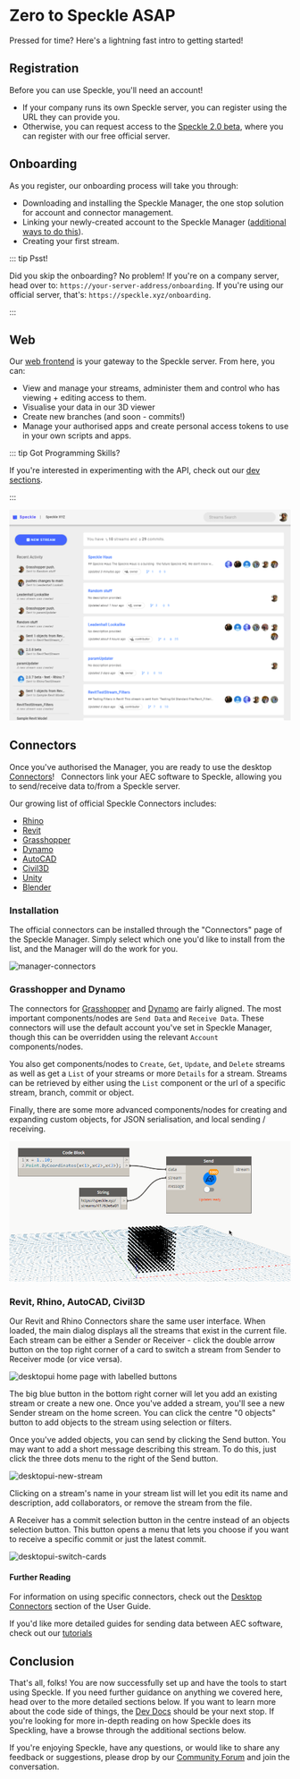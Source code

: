 # Zero to Speckle ASAP

Pressed for time? Here's a lightning fast intro to getting started!

## Registration

Before you can use Speckle, you'll need an account!
* If your company runs its own Speckle server, you can register using the URL they can provide you.
* Otherwise, you can request access to the [Speckle 2.0 beta](https://speckle.systems/getstarted/), where you can register with our free official server.

## Onboarding
As you register, our onboarding process will take you through:

- Downloading and installing the Speckle Manager, the one stop solution for account and connector management.
- Linking your newly-created account to the Speckle Manager ([additional ways to do this](/user/manager.md#adding-account)).
- Creating your first stream.

::: tip Psst!

Did you skip the onboarding? No problem!
If you're on a company server, head over to: `https://your-server-address/onboarding`.
If you're using our official server, that's: `https://speckle.xyz/onboarding`.

:::


## Web

Our [web frontend](/user/web) is your gateway to the Speckle server. From here, you can:
* View and manage your streams, administer them and control who has viewing + editing access to them.
* Visualise your data in our 3D viewer
* Create new branches (and soon - commits!)
* Manage your authorised apps and create personal access tokens to use in your own scripts and apps.
 
::: tip Got Programming Skills?

If you're interested in experimenting with the API, check out our [dev sections](/dev/server-api.).

:::

![image-20210322192558215](./img/quickstart/image-20210322192558215.png)

## Connectors

Once you've authorised the Manager, you are ready to use the desktop [Connectors](/user/connectors)!
&nbsp;
Connectors link your AEC software to Speckle, allowing you to send/receive data to/from a Speckle server.

Our growing list of official Speckle Connectors includes:
- [Rhino](/user/rhino)
- [Revit](/user/revit)
- [Grasshopper](/user/grasshopper)
- [Dynamo](/user/dynamo)
- [AutoCAD](/user/autocadcivil)
- [Civil3D](/user/autocadcivil)
- [Unity](/user/unity)
- [Blender](/user/blender)

### Installation

The official connectors can be installed through the "Connectors" page of the Speckle Manager. Simply select which one you'd like to install from the list, and the Manager will do the work for you.

![manager-connectors](https://user-images.githubusercontent.com/7717434/106609134-2b6f2400-655d-11eb-8d2a-1730115e3bc7.gif)

### Grasshopper and Dynamo

The connectors for [Grasshopper](/user/grasshopper) and [Dynamo](/user/dynamo) are fairly aligned. The most important components/nodes are `Send Data` and `Receive Data`. These connectors will use the default account you've set in Speckle Manager, though this can be overridden using the relevant `Account` components/nodes.

You also get components/nodes to `Create`, `Get`, `Update`, and `Delete` streams as well as get a `List` of your streams or more `Details` for a stream. Streams can be retrieved by either using the `List` component or the url of a specific stream, branch, commit or object.

Finally, there are some more advanced components/nodes for creating and expanding custom objects, for JSON serialisation, and local sending / receiving.

![dyn-send](./img-dyn/dyn-send.gif)

### Revit, Rhino, AutoCAD, Civil3D

Our Revit and Rhino Connectors share the same user interface.
When loaded, the main dialog displays all the streams that exist in the current file. Each stream can be either a Sender or Receiver - click the double arrow button on the top right corner of a card to switch a stream from Sender to Receiver mode (or vice versa).

![desktopui home page with labelled buttons](https://user-images.githubusercontent.com/7717434/107382404-badd7f80-6ae7-11eb-9941-2265b1cc5748.png)

The big blue button in the bottom right corner will let you add an existing stream or create a new one. Once you've added a stream, you'll see a new Sender stream on the home screen. You can click the centre "0 objects" button to add objects to the stream using selection or filters.

Once you've added objects, you can send by clicking the Send button. You may want to add a short message describing this stream. To do this, just click the three dots menu to the right of the Send button.

![desktopui-new-stream](https://user-images.githubusercontent.com/7717434/106741747-08ec1200-6614-11eb-9162-829670899da9.gif)

Clicking on a stream's name in your stream list will let you edit its name and description, add collaborators, or remove the stream from the file.

A Receiver has a commit selection button in the centre instead of an objects selection button. This button opens a menu that lets you choose if you want to receive a specific commit or just the latest commit.

![desktopui-switch-cards](https://user-images.githubusercontent.com/7717434/106739209-c5dc6f80-6610-11eb-8625-01b19240c612.gif)

#### Further Reading

For information on using specific connectors, check out the [Desktop Connectors](/user/connectors) section of the User Guide.

If you'd like more detailed guides for sending data between AEC software, check out our [tutorials](/user/tutorials)

## Conclusion

That's all, folks! You are now successfully set up and have the tools to start using Speckle. If you need further guidance on anything we covered here, head over to the more detailed sections below. If you want to learn more about the code side of things, the [Dev Docs](/dev/) should be your next stop. If you're looking for more in-depth reading on how Speckle does its Speckling, have a browse through the additional sections below.

If you're enjoying Speckle, have any questions, or would like to share any feedback or suggestions, please drop by our [Community Forum](https://speckle.community/) and join the conversation.
